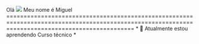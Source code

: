 Olá ![](https://user-images.githubusercontent.com/18350557/176309783-0785949b-9127-417c-8b55-ab5a4333674e.gif) Meu nome é Miguel ================================================================================================================================================= * 🧠 Atualmente estou aprendendo Curso técnico *
